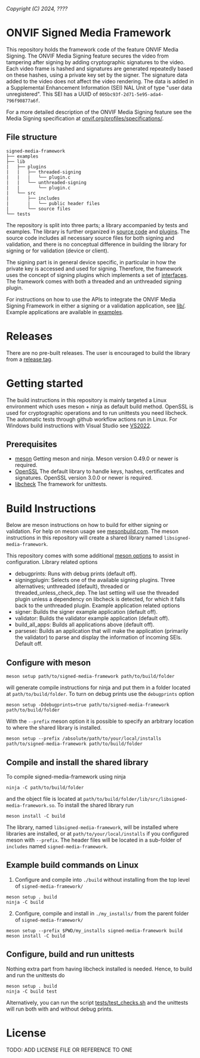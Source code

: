 *Copyright (C) 2024, ????*

# ONVIF Signed Media Framework
This repository holds the framework code of the feature ONVIF Media Signing. The ONVIF
Media Signing feature secures the video from tampering after signing by adding
cryptographic signatures to the video. Each video frame is hashed and signatures are
generated repeatedly based on these hashes, using a private key set by the signer. The
signature data added to the video does not affect the video rendering. The data is added
in a Supplemental Enhancement Information (SEI) NAL Unit of type "user data unregistered".
This SEI has a UUID of `005bc93f-2d71-5e95-ada4-796f90877a6f`.

For a more detailed description of the ONVIF Media Signing feature see the Media Signing
specification at
[onvif.org/profiles/specifications/](https://www.onvif.org/specs/stream/ONVIF-MediaSigning-spec.pdf).

## File structure
```
signed-media-framework
├── examples
├── lib
|   ├── plugins
|   |   ├── threaded-signing
|   |   |   └── plugin.c
|   |   └── unthreaded-signing
|   |       └── plugin.c
|   └── src
|       ├── includes
|       |   └── public header files
|       └── source files
└── tests
```

The repository is split into three parts; a library accompanied by tests and examples. The
library is further organized in [source code](./lib/src/) and [plugins](./lib/plugins/).
The source code includes all necessary source files for both signing and validation, and
there is no conceptual difference in building the library for signing or for validation
(device or client).

The signing part is in general device specific, in particular in how the private key is
accessed and used for signing. Therefore, the framework uses the concept of signing
plugins which implements a set of
[interfaces](./lib/src/includes/onvif_media_signing_plugin.h). The framework comes with
both a threaded and an unthreaded signing plugin.

For instructions on how to use the APIs to integrate the ONVIF Media Signing Framework in
either a signing or a validation application, see [lib/](./lib/). Example applications are
available in [examples](./examples/).

# Releases
There are no pre-built releases. The user is encouraged to build the library from a
[release tag](https://github.com/onvif/signed-media-framework/tags).

# Getting started
The build instructions in this repository is mainly targeted a Linux environment which
uses meson + ninja as default build method. OpenSSL is used for cryptographic operations
and to run unittests you need libcheck. The automatic tests through github workflow
actions run in Linux. For Windows build instructions with Visual Studio see
[VS2022](./VS2022/).

## Prerequisites
- [meson](https://mesonbuild.com/Getting-meson.html) Getting meson and ninja. Meson
version 0.49.0 or newer is required.
- [OpenSSL](https://www.openssl.org/) The default library to handle keys, hashes,
certificates and signatures. OpenSSL version 3.0.0 or newer is required.
- [libcheck](https://libcheck.github.io/check/) The framework for unittests.

# Build Instructions
Below are meson instructions on how to build for either signing or validation. For help on
meson usage see [mesonbuild.com](https://mesonbuild.com/). The meson instructions in this
repository will create a shared library named `libsigned-media-framework`.

This repository comes with some additional [meson options](./meson_options.txt) to assist
in configuration.
Library related options
- debugprints: Runs with debug prints (default off).
- signingplugin: Selects one of the available signing plugins. Three alternatives;
unthreaded (default), threaded or threaded_unless_check_dep. The last setting will use the
threaded plugin unless a dependency on libcheck is detected, for which it falls back to
the unthreaded plugin.
Example application related options
- signer: Builds the signer example application (default off).
- validator: Builds the validator example application (default off).
- build_all_apps: Builds all applications above (default off).
- parsesei: Builds an application that will make the application (primarily the validator)
to parse and display the information of incoming SEIs. Default off.

## Configure with meson
```
meson setup path/to/signed-media-framework path/to/build/folder
```
will generate compile instructions for ninja and put them in a folder located at
`path/to/build/folder`. To turn on debug prints use the `debugprints` option
```
meson setup -Ddebugprints=true path/to/signed-media-framework path/to/build/folder
```
With the `--prefix` meson option it is possible to specify an arbitrary location to where
the shared library is installed.
```
meson setup --prefix /absolute/path/to/your/local/installs path/to/signed-media-framework path/to/build/folder
```

## Compile and install the shared library
To compile signed-media-framework using ninja
```
ninja -C path/to/build/folder
```
and the object file is located at
`path/to/build/folder/lib/src/libsigned-media-framework.so`. To install the shared library
run
```
meson install -C build
```
The library, named `libsigned-media-framework`, will be installed where libraries are
installed, or at `path/to/your/local/installs` if you configured meson with `--prefix`.
The header files will be located in a sub-folder of `includes` named
`signed-media-framework`.

## Example build commands on Linux
1. Configure and compile into `./build` without installing from the top level of
`signed-media-framework/`
```
meson setup . build
ninja -C build
```
2. Configure, compile and install in `./my_installs/` from the parent folder of
`signed-media-framework/`
```
meson setup --prefix $PWD/my_installs signed-media-framework build
meson install -C build
```

## Configure, build and run unittests
Nothing extra part from having libcheck installed is needed. Hence, to build and run the
unittests do
```
meson setup . build
ninja -C build test
```
Alternatively, you can run the script
[tests/test_checks.sh](./tests/test_checks.sh) and the unittests will run both with and
without debug prints.

# License
TODO: ADD LICENSE FILE OR REFERENCE TO ONE
